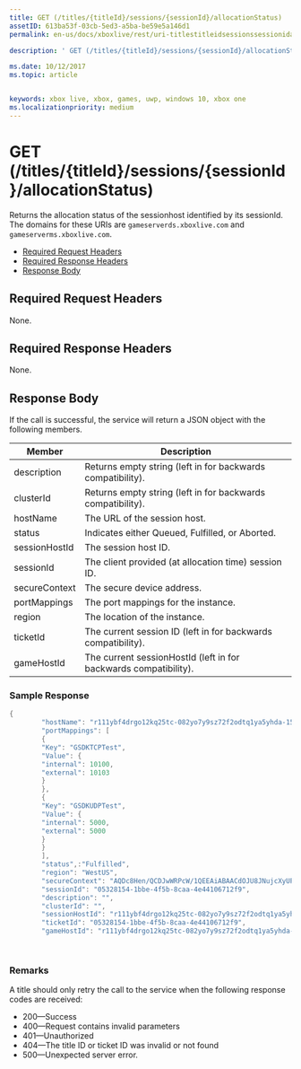 ```yaml
---
title: GET (/titles/{titleId}/sessions/{sessionId}/allocationStatus)
assetID: 613ba53f-03cb-5ed3-a5ba-be59e5a146d1
permalink: en-us/docs/xboxlive/rest/uri-titlestitleidsessionssessionidallocationstatus-get.html

description: ' GET (/titles/{titleId}/sessions/{sessionId}/allocationStatus)'

ms.date: 10/12/2017
ms.topic: article


keywords: xbox live, xbox, games, uwp, windows 10, xbox one
ms.localizationpriority: medium
---
```



# GET (/titles/{titleId}/sessions/{sessionId}/allocationStatus)
Returns the allocation status of the sessionhost identified by its sessionId. 
The domains for these URIs are `gameserverds.xboxlive.com` and `gameserverms.xboxlive.com`.
 
  * [Required Request Headers](#ID4E4)
  * [Required Response Headers](#ID4EEB)
  * [Response Body](#ID4ELB)
 
<a id="ID4E4"></a>

 
## Required Request Headers
 
None.
  
<a id="ID4EEB"></a>

 
## Required Response Headers
 
None.
  
<a id="ID4ELB"></a>

 
## Response Body
 
If the call is successful, the service will return a JSON object with the following members.
 
| Member| Description| 
| --- | --- | 
| description| Returns empty string (left in for backwards compatibility).| 
| clusterId| Returns empty string (left in for backwards compatibility).| 
| hostName| The URL of the session host.| 
| status| Indicates either Queued, Fulfilled, or Aborted.| 
| sessionHostId| The session host ID.| 
| sessionId| The client provided (at allocation time) session ID.| 
| secureContext| The secure device address.| 
| portMappings| The port mappings for the instance.| 
| region| The location of the instance.| 
| ticketId| The current session ID (left in for backwards compatibility).| 
| gameHostId| The current sessionHostId (left in for backwards compatibility).| 
 
<a id="ID4EGD"></a>

 
### Sample Response
 

```cpp
{
        "hostName": "r111ybf4drgo12kq25tc-082yo7y9sz72f2odtq1ya5yhda-155169995-ncus.cloudapp.net",
        "portMappings": [
        {
        "Key": "GSDKTCPTest",
        "Value": {
        "internal": 10100,
        "external": 10103
        }
        },
        {
        "Key": "GSDKUDPTest",
        "Value": {
        "internal": 5000,
        "external": 5000
        }
        }
        ],
        "status",:"Fulfilled",
        "region": "WestUS",
        "secureContext": "AQDc8Hen/QCDJwWRPcW/1QEEAiABAACdOJU8JNujcXyUPwUBCnue+g==",
        "sessionId": "05328154-1bbe-4f5b-8caa-4e44106712f9",
        "description": "",
        "clusterId": "",
        "sessionHostId": "r111ybf4drgo12kq25tc-082yo7y9sz72f2odtq1ya5yhda-155169995-ncus.GSDKAgent_IN_0.0",
        "ticketId": "05328154-1bbe-4f5b-8caa-4e44106712f9",
        "gameHostId": "r111ybf4drgo12kq25tc-082yo7y9sz72f2odtq1ya5yhda-155169995-ncus.GSDKAgent_IN_0.0"

      
```

  
<a id="remarks"></a>

 
### Remarks
 
A title should only retry the call to the service when the following response codes are received:
 
   * 200—Success 
   * 400—Request contains invalid parameters 
   * 401—Unauthorized 
   * 404—The title ID or ticket ID was invalid or not found 
   * 500—Unexpected server error. 
    